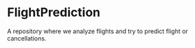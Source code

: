 # FlightPrediction
A repository where we analyze flights and try to predict flight or cancellations. 
